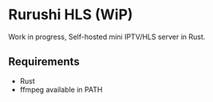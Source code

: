 # Rurushi HLS (WiP)

Work in progress, Self-hosted mini IPTV/HLS server in Rust.

## Requirements

- Rust
- ffmpeg available in PATH